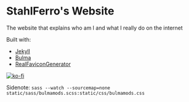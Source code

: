 # StahlFerro's Website

The website that explains who am I and what I really do on the internet

Built with:
* [Jekyll](https://jekyllrb.com/)
* [Bulma](https://bulma.io/)
* [RealFaviconGenerator](https://realfavicongenerator.net/)

[![ko-fi](https://www.ko-fi.com/img/githubbutton_sm.svg)](https://ko-fi.com/L4L8P36M)

Sidenote: `sass --watch --sourcemap=none static/sass/bulmamods.scss:static/css/bulmamods.css`
